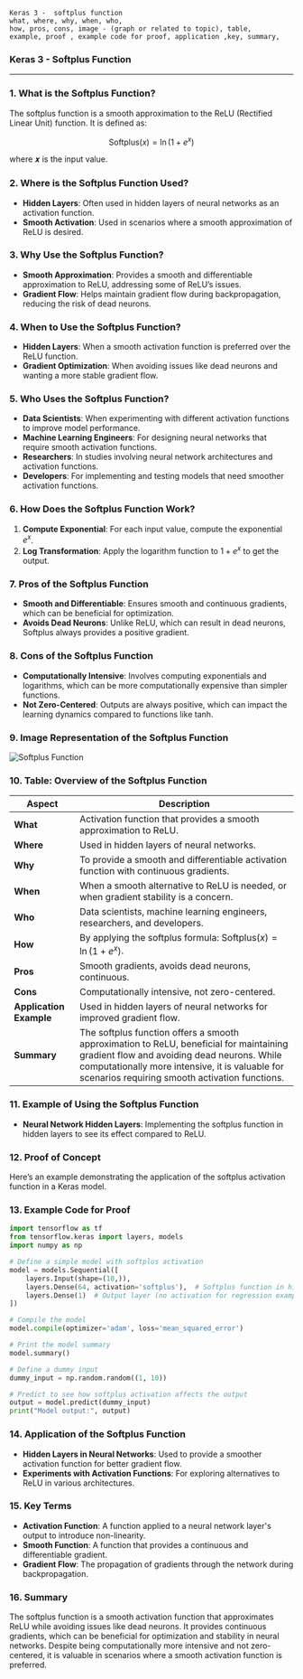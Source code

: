 ```code
Keras 3 -  softplus function
what, where, why, when, who, 
how, pros, cons, image - (graph or related to topic), table,
example, proof , example code for proof, application ,key, summary,
```

<body>
    <script src="https://cdnjs.cloudflare.com/ajax/libs/mathjax/2.7.7/MathJax.js?config=TeX-MML-AM_CHTML" async></script>
    <link rel="stylesheet" href="https://cdnjs.cloudflare.com/ajax/libs/KaTeX/0.15.2/katex.min.css">
    <script src="https://cdnjs.cloudflare.com/ajax/libs/KaTeX/0.15.2/katex.min.js"></script>
    <script src="https://cdnjs.cloudflare.com/ajax/libs/KaTeX/0.15.2/contrib/auto-render.min.js"></script>
    <script>
        document.addEventListener("DOMContentLoaded", function() {
            renderMathInElement(document.body, {
                delimiters: [
                    { left: "$$", right: "$$", display: true },
                    { left: "$", right: "$", display: false }
                ]
            });
        });
    </script>   
</body>

### **Keras 3 - Softplus Function**

---

### **1. What is the Softplus Function?**
The softplus function is a smooth approximation to the ReLU (Rectified Linear Unit) function. It is defined as:

$$ \text{Softplus}(x) = \ln(1 + e^x) $$

where 𝒙 is the input value.

### **2. Where is the Softplus Function Used?**
- **Hidden Layers**: Often used in hidden layers of neural networks as an activation function.
- **Smooth Activation**: Used in scenarios where a smooth approximation of ReLU is desired.

### **3. Why Use the Softplus Function?**
- **Smooth Approximation**: Provides a smooth and differentiable approximation to ReLU, addressing some of ReLU’s issues.
- **Gradient Flow**: Helps maintain gradient flow during backpropagation, reducing the risk of dead neurons.

### **4. When to Use the Softplus Function?**
- **Hidden Layers**: When a smooth activation function is preferred over the ReLU function.
- **Gradient Optimization**: When avoiding issues like dead neurons and wanting a more stable gradient flow.

### **5. Who Uses the Softplus Function?**
- **Data Scientists**: When experimenting with different activation functions to improve model performance.
- **Machine Learning Engineers**: For designing neural networks that require smooth activation functions.
- **Researchers**: In studies involving neural network architectures and activation functions.
- **Developers**: For implementing and testing models that need smoother activation functions.

### **6. How Does the Softplus Function Work?**
1. **Compute Exponential**: For each input value, compute the exponential $e^x$.
2. **Log Transformation**: Apply the logarithm function to $1 + e^x$ to get the output.

### **7. Pros of the Softplus Function**
- **Smooth and Differentiable**: Ensures smooth and continuous gradients, which can be beneficial for optimization.
- **Avoids Dead Neurons**: Unlike ReLU, which can result in dead neurons, Softplus always provides a positive gradient.

### **8. Cons of the Softplus Function**
- **Computationally Intensive**: Involves computing exponentials and logarithms, which can be more computationally expensive than simpler functions.
- **Not Zero-Centered**: Outputs are always positive, which can impact the learning dynamics compared to functions like tanh.

### **9. Image Representation of the Softplus Function**

![Softplus Function](https://github.com/engineer-ece/Keras-learn/blob/9fbe3beae36e13ea2fea3bafe41b6c49106cc2ac/Keras3/02.%20Layers%20API/02.%20Layer%20activations/04.%20softplus%20function/softplus_function.png)  

### **10. Table: Overview of the Softplus Function**

| **Aspect**              | **Description**                                                                 |
|-------------------------|---------------------------------------------------------------------------------|
| **What**                | Activation function that provides a smooth approximation to ReLU.              |
| **Where**               | Used in hidden layers of neural networks.                                        |
| **Why**                 | To provide a smooth and differentiable activation function with continuous gradients. |
| **When**                | When a smooth alternative to ReLU is needed, or when gradient stability is a concern. |
| **Who**                 | Data scientists, machine learning engineers, researchers, and developers.       |
| **How**                 | By applying the softplus formula: $\text{Softplus} (x) = \ln(1 + e^x)$.     |
| **Pros**                | Smooth gradients, avoids dead neurons, continuous.                              |
| **Cons**                | Computationally intensive, not zero-centered.                                   |
| **Application Example** | Used in hidden layers of neural networks for improved gradient flow.            |
| **Summary**             | The softplus function offers a smooth approximation to ReLU, beneficial for maintaining gradient flow and avoiding dead neurons. While computationally more intensive, it is valuable for scenarios requiring smooth activation functions. |

### **11. Example of Using the Softplus Function**
- **Neural Network Hidden Layers**: Implementing the softplus function in hidden layers to see its effect compared to ReLU.

### **12. Proof of Concept**
Here’s an example demonstrating the application of the softplus activation function in a Keras model.

### **13. Example Code for Proof**

```python
import tensorflow as tf
from tensorflow.keras import layers, models
import numpy as np

# Define a simple model with softplus activation
model = models.Sequential([
    layers.Input(shape=(10,)),
    layers.Dense(64, activation='softplus'),  # Softplus function in hidden layer
    layers.Dense(1)  # Output layer (no activation for regression example)
])

# Compile the model
model.compile(optimizer='adam', loss='mean_squared_error')

# Print the model summary
model.summary()

# Define a dummy input
dummy_input = np.random.random((1, 10))

# Predict to see how softplus activation affects the output
output = model.predict(dummy_input)
print("Model output:", output)
```

### **14. Application of the Softplus Function**
- **Hidden Layers in Neural Networks**: Used to provide a smoother activation function for better gradient flow.
- **Experiments with Activation Functions**: For exploring alternatives to ReLU in various architectures.

### **15. Key Terms**
- **Activation Function**: A function applied to a neural network layer's output to introduce non-linearity.
- **Smooth Function**: A function that provides a continuous and differentiable gradient.
- **Gradient Flow**: The propagation of gradients through the network during backpropagation.

### **16. Summary**
The softplus function is a smooth activation function that approximates ReLU while avoiding issues like dead neurons. It provides continuous gradients, which can be beneficial for optimization and stability in neural networks. Despite being computationally more intensive and not zero-centered, it is valuable in scenarios where a smooth activation function is preferred.
